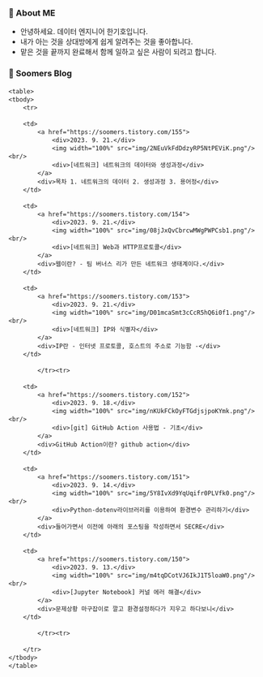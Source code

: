 ### 💬 About ME

- 안녕하세요. 데이터 엔지니어 한기호입니다.
- 내가 아는 것을 상대방에게 쉽게 알려주는 것을 좋아합니다.  
- 맡은 것을 끝까지 완료해서 함께 일하고 싶은 사람이 되려고 합니다.

### 🌱 Soomers Blog



    <table>
    <tbody>
        <tr>
            
        <td>
            <a href="https://soomers.tistory.com/155">
                <div>2023. 9. 21.</div>
                <img width="100%" src="img/2NEuVkFdDdzyRP5NtPEViK.png"/><br/>
                <div>[네트워크] 네트워크의 데이터와 생성과정</div>
            </a>
            <div>목차 1. 네트워크의 데이터 2. 생성과정 3. 용어정</div>
        </td>
        
        <td>
            <a href="https://soomers.tistory.com/154">
                <div>2023. 9. 21.</div>
                <img width="100%" src="img/08jJxQvCbrcwMWgPWPCsb1.png"/><br/>
                <div>[네트워크] Web과 HTTP프로토콜</div>
            </a>
            <div>웹이란? - 팀 버너스 리가 만든 네트워크 생태계이다.</div>
        </td>
        
        <td>
            <a href="https://soomers.tistory.com/153">
                <div>2023. 9. 21.</div>
                <img width="100%" src="img/D01mcaSmt3cCcR5hQ6i0f1.png"/><br/>
                <div>[네트워크] IP와 식별자</div>
            </a>
            <div>IP란 - 인터넷 프로토콜, 호스트의 주소로 기능함 -</div>
        </td>
        
            </tr><tr>
            
        <td>
            <a href="https://soomers.tistory.com/152">
                <div>2023. 9. 18.</div>
                <img width="100%" src="img/nKUkFCkOyFTGdjsjpoKYmk.png"/><br/>
                <div>[git] GitHub Action 사용법 - 기초</div>
            </a>
            <div>GitHub Action이란? github action</div>
        </td>
        
        <td>
            <a href="https://soomers.tistory.com/151">
                <div>2023. 9. 14.</div>
                <img width="100%" src="img/5Y8IvXd9YqUqifr0PLVfk0.png"/><br/>
                <div>Python-dotenv라이브러리를 이용하여 환경변수 관리하기</div>
            </a>
            <div>들어가면서 이전에 아래의 포스팅을 작성하면서 SECRE</div>
        </td>
        
        <td>
            <a href="https://soomers.tistory.com/150">
                <div>2023. 9. 13.</div>
                <img width="100%" src="img/m4tqDCotVJ6IkJ1T5loaW0.png"/><br/>
                <div>[Jupyter Notebook] 커널 에러 해결</div>
            </a>
            <div>문제상황 마구잡이로 깔고 환경설정하다가 지우고 하다보니</div>
        </td>
        
            </tr><tr>
            
        </tr>
    </tbody>
    </table>
    